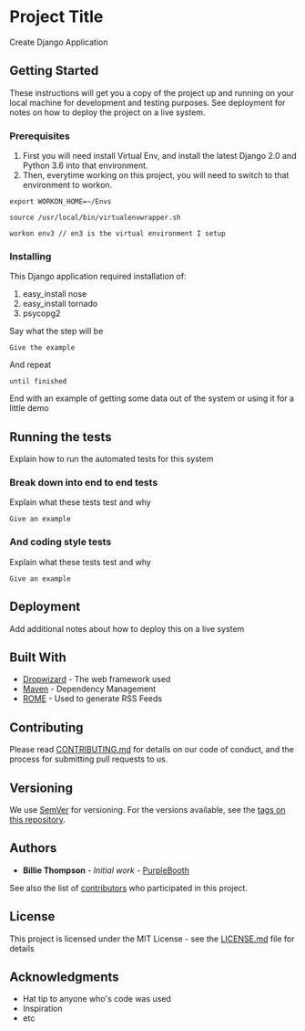 # Project Title

Create Django Application

## Getting Started

These instructions will get you a copy of the project up and running on your local machine for development and testing purposes. See deployment for notes on how to deploy the project on a live system.

### Prerequisites

1. First you will need install Virtual Env, and install the latest Django 2.0 and Python 3.6 into that environment.
2. Then, everytime working on this project, you will need to switch to that environment to workon.

```
export WORKON_HOME=~/Envs
```
```
source /usr/local/bin/virtualenvwrapper.sh
```
```
workon env3 // en3 is the virtual environment I setup 
```

### Installing

This Django application required installation of:
1. easy_install nose
2. easy_install tornado
3. psycopg2

Say what the step will be

```
Give the example
```

And repeat

```
until finished
```

End with an example of getting some data out of the system or using it for a little demo

## Running the tests

Explain how to run the automated tests for this system

### Break down into end to end tests

Explain what these tests test and why

```
Give an example
```

### And coding style tests

Explain what these tests test and why

```
Give an example
```

## Deployment

Add additional notes about how to deploy this on a live system

## Built With

* [Dropwizard](http://www.dropwizard.io/1.0.2/docs/) - The web framework used
* [Maven](https://maven.apache.org/) - Dependency Management
* [ROME](https://rometools.github.io/rome/) - Used to generate RSS Feeds

## Contributing

Please read [CONTRIBUTING.md](https://gist.github.com/PurpleBooth/b24679402957c63ec426) for details on our code of conduct, and the process for submitting pull requests to us.

## Versioning

We use [SemVer](http://semver.org/) for versioning. For the versions available, see the [tags on this repository](https://github.com/your/project/tags). 

## Authors

* **Billie Thompson** - *Initial work* - [PurpleBooth](https://github.com/PurpleBooth)

See also the list of [contributors](https://github.com/your/project/contributors) who participated in this project.

## License

This project is licensed under the MIT License - see the [LICENSE.md](LICENSE.md) file for details

## Acknowledgments

* Hat tip to anyone who's code was used
* Inspiration
* etc

